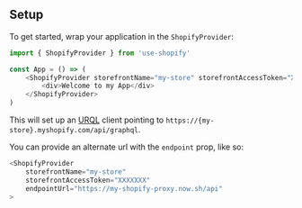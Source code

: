 ## Setup

To get started, wrap your application in the `ShopifyProvider`:

```js
import { ShopifyProvider } from 'use-shopify'

const App = () => (
	<ShopifyProvider storefrontName="my-store" storefrontAccessToken="XXXXXXX">
		<div>Welcome to my App</div>
	</ShopifyProvider>
)
```

This will set up an [URQL](https://github.com/FormidableLabs/urql) client pointing to `https://{my-store}.myshopify.com/api/graphql`.

You can provide an alternate url with the `endpoint` prop, like so:

```js
<ShopifyProvider
	storefrontName="my-store"
	storefrontAccessToken="XXXXXXX"
	endpointUrl="https://my-shopify-proxy.now.sh/api"
>
```
